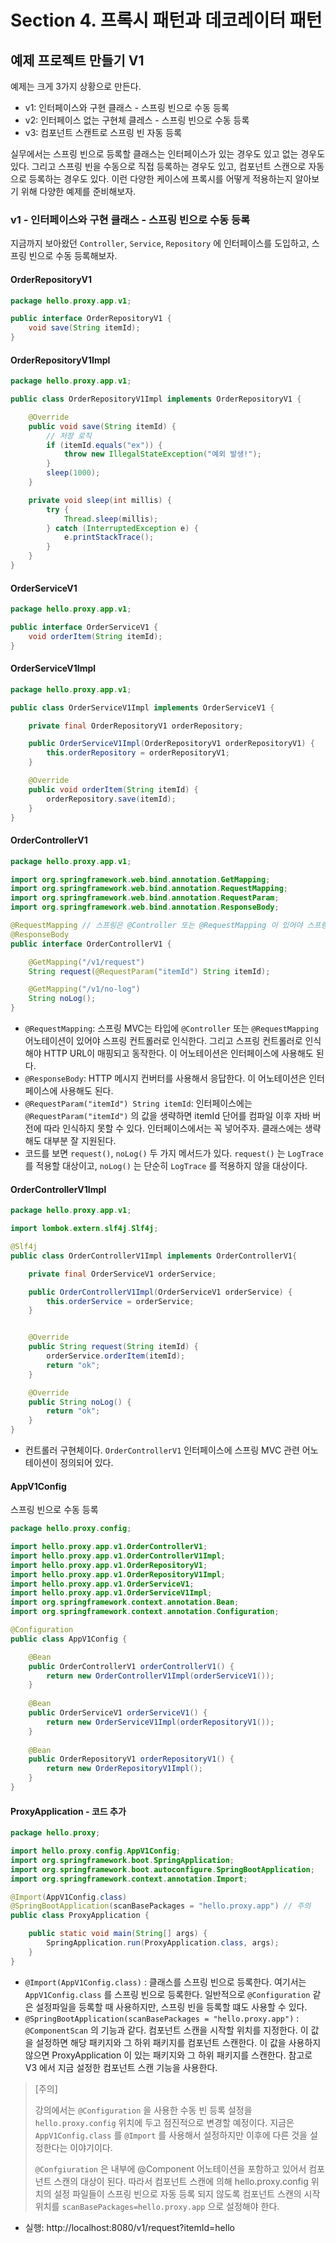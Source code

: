 # Section 4. 프록시 패턴과 데코레이터 패턴

## 예제 프로젝트 만들기 V1

예제는 크게 3가지 상황으로 만든다.

- v1: 인터페이스와 구현 클래스 - 스프링 빈으로 수동 등록
- v2: 인터페이스 없는 구현체 클레스 - 스프링 빈으로 수동 등록
- v3: 컴포넌트 스캔트로 스프링 빈 자동 등록

실무에서는 스프링 빈으로 등록할 클래스는 인터페이스가 있는 경우도 있고 없는 경우도 있다. 그리고 스프링 빈을 수동으로 직접 등록하는 경우도 있고, 컴포넌트 스캔으로 자동으로 등록하는 경우도 있다. 이런 다양한 케이스에 프록시를 어떻게 적용하는지 알아보기 위해 다양한 예제를 준비해보자.



### v1 - 인터페이스와 구현 클래스 - 스프링 빈으로 수동 등록

지금까지 보아왔던 `Controller`, `Service`, `Repository` 에 인터페이스를 도입하고, 스프링 빈으로 수동 등록해보자.



#### OrderRepositoryV1

``` java
package hello.proxy.app.v1;

public interface OrderRepositoryV1 {
    void save(String itemId);
}
```



#### OrderRepositoryV1Impl

``` java
package hello.proxy.app.v1;

public class OrderRepositoryV1Impl implements OrderRepositoryV1 {

    @Override
    public void save(String itemId) {
        // 저장 로직
        if (itemId.equals("ex")) {
            throw new IllegalStateException("예외 발생!");
        }
        sleep(1000);
    }

    private void sleep(int millis) {
        try {
            Thread.sleep(millis);
        } catch (InterruptedException e) {
            e.printStackTrace();
        }
    }
}
```



#### OrderServiceV1

``` java
package hello.proxy.app.v1;

public interface OrderServiceV1 {
    void orderItem(String itemId);
}
```



#### OrderServiceV1Impl

``` java
package hello.proxy.app.v1;

public class OrderServiceV1Impl implements OrderServiceV1 {

    private final OrderRepositoryV1 orderRepository;

    public OrderServiceV1Impl(OrderRepositoryV1 orderRepositoryV1) {
        this.orderRepository = orderRepositoryV1;
    }

    @Override
    public void orderItem(String itemId) {
        orderRepository.save(itemId);
    }
}
```



#### OrderControllerV1

``` java
package hello.proxy.app.v1;

import org.springframework.web.bind.annotation.GetMapping;
import org.springframework.web.bind.annotation.RequestMapping;
import org.springframework.web.bind.annotation.RequestParam;
import org.springframework.web.bind.annotation.ResponseBody;

@RequestMapping // 스프링은 @Controller 또는 @RequestMapping 이 있어야 스프링 컨트롤러로 인식
@ResponseBody
public interface OrderControllerV1 {

    @GetMapping("/v1/request")
    String request(@RequestParam("itemId") String itemId);

    @GetMapping("/v1/no-log")
    String noLog();
}
```

- `@RequestMapping`: 스프링 MVC는 타입에 `@Controller` 또는 `@RequestMapping` 어노테이션이 있어야 스프링 컨트롤러로 인식한다. 그리고 스프링 컨트롤러로 인식해야 HTTP URL이 매핑되고 동작한다. 이 어노테이션은 인터페이스에 사용해도 된다.
- `@ResponseBody`: HTTP 메시지 컨버터를 사용해서 응답한다. 이 어노테이션은 인터페이스에 사용해도 된다.
- `@RequestParam("itemId") String itemId`: 인터페이스에는 `@RequestParam("itemId")` 의 값을 생략하면 itemId 단어를 컴파일 이후 자바 버전에 따라 인식하지 못할 수 있다. 인터페이스에서는 꼭 넣어주자. 클래스에는 생략해도 대부분 잘 지원된다.
- 코드를 보면 `request()`, `noLog()` 두 가지 메서드가 있다. `request()` 는 `LogTrace` 를 적용할 대상이고, `noLog()` 는 단순히 `LogTrace` 를 적용하지 않을 대상이다.



#### OrderControllerV1Impl

``` java
package hello.proxy.app.v1;

import lombok.extern.slf4j.Slf4j;

@Slf4j
public class OrderControllerV1Impl implements OrderControllerV1{

    private final OrderServiceV1 orderService;

    public OrderControllerV1Impl(OrderServiceV1 orderService) {
        this.orderService = orderService;
    }


    @Override
    public String request(String itemId) {
        orderService.orderItem(itemId);
        return "ok";
    }

    @Override
    public String noLog() {
        return "ok";
    }
}
```

- 컨트롤러 구현체이다. `OrderControllerV1` 인터페이스에 스프링 MVC 관련 어노테이션이 정의되어 있다.



#### AppV1Config

스프링 빈으로 수동 등록

``` java
package hello.proxy.config;

import hello.proxy.app.v1.OrderControllerV1;
import hello.proxy.app.v1.OrderControllerV1Impl;
import hello.proxy.app.v1.OrderRepositoryV1;
import hello.proxy.app.v1.OrderRepositoryV1Impl;
import hello.proxy.app.v1.OrderServiceV1;
import hello.proxy.app.v1.OrderServiceV1Impl;
import org.springframework.context.annotation.Bean;
import org.springframework.context.annotation.Configuration;

@Configuration
public class AppV1Config {

    @Bean
    public OrderControllerV1 orderControllerV1() {
        return new OrderControllerV1Impl(orderServiceV1());
    }
    
    @Bean
    public OrderServiceV1 orderServiceV1() {
        return new OrderServiceV1Impl(orderRepositoryV1());
    }
    
    @Bean
    public OrderRepositoryV1 orderRepositoryV1() {
        return new OrderRepositoryV1Impl();
    }
}
```



#### ProxyApplication - 코드 추가

``` java
package hello.proxy;

import hello.proxy.config.AppV1Config;
import org.springframework.boot.SpringApplication;
import org.springframework.boot.autoconfigure.SpringBootApplication;
import org.springframework.context.annotation.Import;

@Import(AppV1Config.class)
@SpringBootApplication(scanBasePackages = "hello.proxy.app") // 주의
public class ProxyApplication {

	public static void main(String[] args) {
		SpringApplication.run(ProxyApplication.class, args);
	}
}
```

- `@Import(AppV1Config.class)` : 클래스를 스프링 빈으로 등록한다. 여기서는 `AppV1Config.class` 를 스프링 빈으로 등록한다. 일반적으로 `@Configuration` 같은 설정파일을 등록할 때 사용하지만, 스프링 빈을 등록할 떄도 사용할 수 있다.
- `@SpringBootApplication(scanBasePackages = "hello.proxy.app")` : `@ComponentScan` 의 기능과 같다. 컴포넌트 스캔을 시작할 위치를 지정한다. 이 값을 설정하면 해당 패키지와 그 하위 패키지를 컴포넌트 스캔한다. 이 값을 사용하지 않으면 ProxyApplication 이 있는 패키지와 그 하위 패키지를 스캔한다. 참고로 V3 에서 지금 설정한 컴포넌트 스캔 기능을 사용한다.

> [주의]
>
> 강의에서는 `@Configuration` 을 사용한 수동 빈 등록 설정을 `hello.proxy.config` 위치에 두고 점진적으로 변경할 예정이다. 지금은 `AppV1Config.class` 를 `@Import` 를 사용해서 설정하지만 이후에 다른 것을 설정한다는 이야기이다.
>
> `@Confgiuration` 은 내부에 @Component 어노테이션을 포함하고 있어서 컴포넌트 스캔의 대상이 된다. 따라서 컴포넌트 스캔에 의해 hello.proxy.config 위치의 설정 파일들이 스프링 빈으로 자동 등록 되지 않도록 컴포넌트 스캔의 시작 위치를 `scanBasePackages=hello.proxy.app` 으로 설정해야 한다.

- 실행: http://localhost:8080/v1/request?itemId=hello